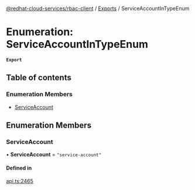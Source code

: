 [@redhat-cloud-services/rbac-client](../README.md) / [Exports](../modules.md) / ServiceAccountInTypeEnum

# Enumeration: ServiceAccountInTypeEnum

**`Export`**

## Table of contents

### Enumeration Members

- [ServiceAccount](ServiceAccountInTypeEnum.md#serviceaccount)

## Enumeration Members

### ServiceAccount

• **ServiceAccount** = ``"service-account"``

#### Defined in

[api.ts:2465](https://github.com/RedHatInsights/javascript-clients/blob/master/packages/rbac/api.ts#L2465)
